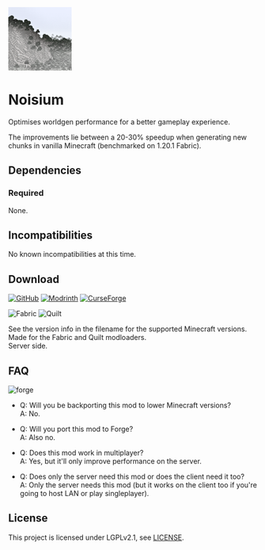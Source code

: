 ![Noisium icon](assets/icon/icon_128x128.png)

# Noisium

Optimises worldgen performance for a better gameplay experience.

The improvements lie between a 20-30% speedup when generating new chunks in vanilla Minecraft (benchmarked on 1.20.1 Fabric).

## Dependencies

### Required

None.

## Incompatibilities

No known incompatibilities at this time.

## Download

[![GitHub](https://cdn.jsdelivr.net/npm/@intergrav/devins-badges@2/assets/cozy/available/github_vector.svg)](https://github.com/Steveplays28/noisium)
[![Modrinth](https://cdn.jsdelivr.net/npm/@intergrav/devins-badges@2/assets/cozy/available/modrinth_vector.svg)](https://modrinth.com/mod/noisium)
[![CurseForge](https://cdn.jsdelivr.net/npm/@intergrav/devins-badges@2/assets/cozy/available/curseforge_vector.svg)](https://www.curseforge.com/minecraft/mc-mods/noisium)

![Fabric](https://cdn.jsdelivr.net/npm/@intergrav/devins-badges@2/assets/compact/supported/fabric_vector.svg)
![Quilt](https://cdn.jsdelivr.net/npm/@intergrav/devins-badges@2/assets/compact/supported/quilt_vector.svg)

See the version info in the filename for the supported Minecraft versions.  
Made for the Fabric and Quilt modloaders.  
Server side.

## FAQ

![forge](https://cdn.jsdelivr.net/npm/@intergrav/devins-badges@2/assets/cozy/unsupported/forge_vector.svg)

- Q: Will you be backporting this mod to lower Minecraft versions?  
  A: No.

- Q: Will you port this mod to Forge?  
  A: Also no.

- Q: Does this mod work in multiplayer?  
  A: Yes, but it'll only improve performance on the server.

- Q: Does only the server need this mod or does the client need it too?  
  A: Only the server needs this mod (but it works on the client too if you're going to host LAN or play singleplayer).

## License

This project is licensed under LGPLv2.1, see [LICENSE](https://github.com/Steveplays28/noisium/blob/main/LICENSE).
